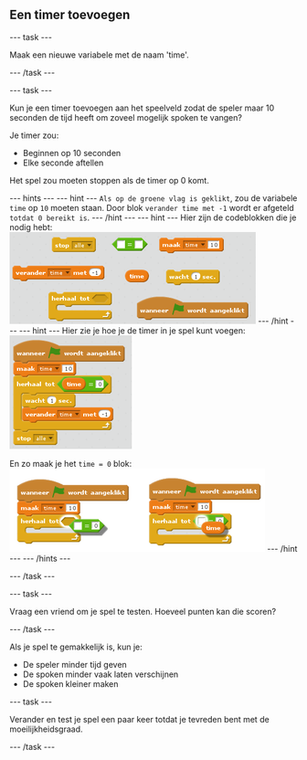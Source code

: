 ## Een timer toevoegen

--- task ---

Maak een nieuwe variabele met de naam 'time'.

--- /task ---

--- task ---

Kun je een timer toevoegen aan het speelveld zodat de speler maar 10 seconden de tijd heeft om zoveel mogelijk spoken te vangen?

Je timer zou:

+ Beginnen op 10 seconden
+ Elke seconde aftellen

Het spel zou moeten stoppen als de timer op 0 komt.

--- hints --- --- hint --- `Als op de groene vlag is geklikt`, zou de variabele `time` op `10` moeten staan. Door blok `verander time met -1` wordt er afgeteld `totdat 0 bereikt is`. --- /hint --- --- hint --- Hier zijn de codeblokken die je nodig hebt: ![screenshot](images/ghost-timer-blocks.png) --- /hint --- --- hint --- Hier zie je hoe je de timer in je spel kunt voegen: ![screenshot](images/ghost-timer-code.png)

En zo maak je het `time = 0` blok: ![screenshot](images/ghost-timer-help.png) --- /hint --- --- /hints ---

--- /task ---

--- task ---

Vraag een vriend om je spel te testen. Hoeveel punten kan die scoren?

--- /task ---

Als je spel te gemakkelijk is, kun je:

+ De speler minder tijd geven
+ De spoken minder vaak laten verschijnen
+ De spoken kleiner maken

--- task ---

Verander en test je spel een paar keer totdat je tevreden bent met de moeilijkheidsgraad.

--- /task ---
